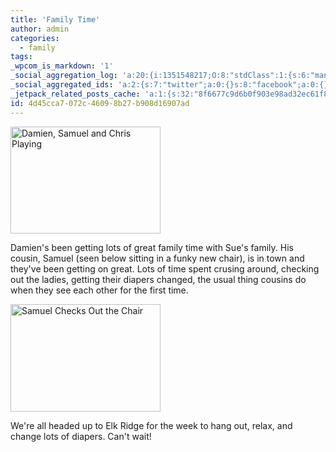 ```yaml
---
title: 'Family Time'
author: admin
categories:
  - family
tags: 
_wpcom_is_markdown: '1'
_social_aggregation_log: 'a:20:{i:1351548217;O:8:"stdClass":1:{s:6:"manual";s:0:"";}i:1351550065;O:8:"stdClass":1:{s:6:"manual";s:0:"";}i:1351552787;O:8:"stdClass":1:{s:6:"manual";s:0:"";}i:1351557537;O:8:"stdClass":1:{s:6:"manual";s:0:"";}i:1351565581;O:8:"stdClass":1:{s:6:"manual";s:0:"";}i:1351580798;O:8:"stdClass":1:{s:6:"manual";s:0:"";}i:1351610867;O:8:"stdClass":1:{s:6:"manual";s:0:"";}i:1351655174;O:8:"stdClass":1:{s:6:"manual";s:0:"";}i:1351743737;O:8:"stdClass":1:{s:6:"manual";s:0:"";}i:1351917049;O:8:"stdClass":1:{s:6:"manual";s:0:"";}i:1371995558;O:8:"stdClass":2:{s:6:"manual";b:0;s:5:"items";a:0:{}}i:1372016180;O:8:"stdClass":2:{s:6:"manual";b:0;s:5:"items";a:0:{}}i:1372032903;O:8:"stdClass":2:{s:6:"manual";b:0;s:5:"items";a:0:{}}i:1372042757;O:8:"stdClass":2:{s:6:"manual";b:0;s:5:"items";a:0:{}}i:1372153445;O:8:"stdClass":2:{s:6:"manual";b:0;s:5:"items";a:0:{}}i:1372308321;O:8:"stdClass":2:{s:6:"manual";b:0;s:5:"items";a:0:{}}i:1372569906;O:8:"stdClass":2:{s:6:"manual";b:0;s:5:"items";a:0:{}}i:1372887158;O:8:"stdClass":2:{s:6:"manual";b:0;s:5:"items";a:0:{}}i:1373058327;O:8:"stdClass":2:{s:6:"manual";b:0;s:5:"items";a:0:{}}i:1373231760;O:8:"stdClass":2:{s:6:"manual";b:0;s:5:"items";a:0:{}}}'
_social_aggregated_ids: 'a:2:{s:7:"twitter";a:0:{}s:8:"facebook";a:0:{}}'
_jetpack_related_posts_cache: 'a:1:{s:32:"8f6677c9d6b0f903e98ad32ec61f8deb";a:2:{s:7:"expires";i:1522395159;s:7:"payload";a:3:{i:0;a:1:{s:2:"id";i:199;}i:1;a:1:{s:2:"id";i:196;}i:2;a:1:{s:2:"id";i:183;}}}}'
id: 4d45cca7-072c-4609-8b27-b908d16907ad
---
```

<p><a href="http://www.flickr.com/photos/lemon/1083973110/" class="tt-flickr"><img src="http://farm2.static.flickr.com/1108/1083973110_e4544c421b_m.jpg" alt="Damien, Samuel and Chris Playing" width="240" height="171" border="0" /></a></p>
<p>Damien's been getting lots of great family time with Sue's family.  His cousin, Samuel (seen below sitting in a funky new chair), is in town and they've been getting on great.  Lots of time spent crusing around, checking out the ladies, getting their diapers changed, the usual thing cousins do when they see each other for the first time.</p>
<p><a href="http://www.flickr.com/photos/lemon/1083156899/" class="tt-flickr"><img src="http://farm2.static.flickr.com/1085/1083156899_9edc47925f_m.jpg" alt="Samuel Checks Out the Chair" width="240" height="172" border="0" /></a></p>
<p>We're all headed up to Elk Ridge for the week to hang out, relax, and change lots of diapers.  Can't wait!</p>
